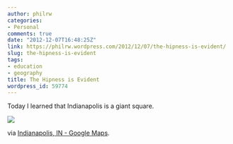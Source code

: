 ```yaml
---
author: philrw
categories:
- Personal
comments: true
date: "2012-12-07T16:48:25Z"
link: https://philrw.wordpress.com/2012/12/07/the-hipness-is-evident/
slug: the-hipness-is-evident
tags:
- education
- geography
title: The Hipness is Evident
wordpress_id: 59774
---
```


Today I learned that Indianapolis is a giant square.

![](/images/indianapolis.jpg)

via [Indianapolis, IN - Google Maps](https://maps.google.com/maps?q=Indianapolis,%20IN).
